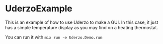 # UderzoExample

This is an example of how to use Uderzo to make a GUI. In this case, it just has
a simple temperature display as you may find on a heating thermostat.

You can run it with `mix run -e Uderzo.Demo.run`
